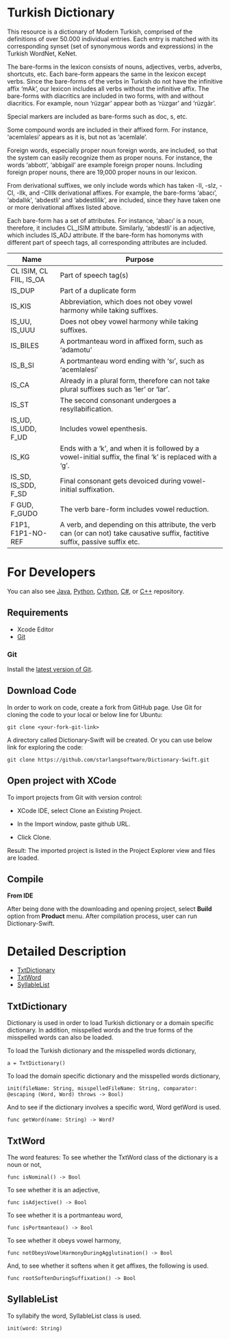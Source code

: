 Turkish Dictionary
============

This resource is a dictionary of Modern Turkish, comprised of the definitions of over 50.000 individual entries. Each entry is matched with its corresponding synset (set of synonymous words and expressions) in the Turkish WordNet, KeNet.

The bare-forms in the lexicon consists of nouns, adjectives, verbs, adverbs, shortcuts, etc. Each bare-form appears the same in the lexicon except verbs. Since the bare-forms of the verbs in Turkish do not have the infinitive affix ‘mAk’, our lexicon includes all verbs without the infinitive affix. The bare-forms with diacritics are included in two forms, with and without diacritics. For example, noun ‘rüzgar’ appear both as ‘rüzgar’ and ‘rüzgâr’.

Special markers are included as bare-forms such as doc, s, etc.

Some compound words are included in their affixed form. For instance, ‘acemlalesi’ appears as it is, but not as ‘acemlale’.

Foreign words, especially proper noun foreign words, are included, so that the system can easily recognize them as proper nouns. For instance, the words ‘abbott’, ‘abbigail’ are example foreign proper nouns. Including foreign proper nouns, there are 19,000 proper nouns in our lexicon.

From derivational suffixes, we only include words which has taken -lI, -sIz, -CI, -lIk, and -CIlIk derivational affixes. For example, the bare-forms ‘abacı’, ‘abdallık’, ‘abdestli’ and ‘abdestlilik’, are included, since they have taken one or more derivational affixes listed above.

Each bare-form has a set of attributes. For instance, ‘abacı’ is a noun, therefore, it includes CL_ISIM attribute. Similarly, ‘abdestli’ is an adjective, which includes IS_ADJ attribute. If the bare-form has homonyms with different part of speech tags, all corresponding attributes are included.

|Name|Purpose|
|---|---|
|CL ISIM, CL FIIL, IS_OA|Part of speech tag(s)|
|IS_DUP|Part of a duplicate form|
|IS_KIS|Abbreviation, which does not obey vowel harmony while taking suffixes.|
|IS_UU, IS_UUU|Does not obey vowel harmony while taking suffixes.|
|IS_BILES|A portmanteau word in affixed form, such as ‘adamotu’|
|IS_B_SI|A portmanteau word ending with ‘sı’, such as ‘acemlalesi’|
|IS_CA|Already in a plural form, therefore can not take plural suffixes such as ‘ler’ or ‘lar’.|
|IS_ST|The second consonant undergoes a resyllabification.|
|IS_UD, IS_UDD, F_UD|Includes vowel epenthesis.|
|IS_KG|Ends with a ‘k’, and when it is followed by a vowel-initial suffix, the final ‘k’ is replaced with a ‘g’.|
|IS_SD, IS_SDD, F_SD|Final consonant gets devoiced during vowel-initial suffixation.|
|F GUD, F_GUDO|The verb bare-form includes vowel reduction.|
|F1P1, F1P1-NO-REF|A verb, and depending on this attribute, the verb can (or can not) take causative suffix, factitive suffix, passive suffix etc.|

For Developers
============
You can also see [Java](https://github.com/starlangsoftware/Dictionary), [Python](https://github.com/starlangsoftware/Dictionary-Py), [Cython](https://github.com/starlangsoftware/Dictionary-Cy), [C#](https://github.com/starlangsoftware/Dictionary-CS), or [C++](https://github.com/starlangsoftware/Dictionary-CPP) repository.

## Requirements

* Xcode Editor
* [Git](#git)

### Git

Install the [latest version of Git](https://git-scm.com/book/en/v2/Getting-Started-Installing-Git).

## Download Code

In order to work on code, create a fork from GitHub page. 
Use Git for cloning the code to your local or below line for Ubuntu:

	git clone <your-fork-git-link>

A directory called Dictionary-Swift will be created. Or you can use below link for exploring the code:

	git clone https://github.com/starlangsoftware/Dictionary-Swift.git

## Open project with XCode

To import projects from Git with version control:

* XCode IDE, select Clone an Existing Project.

* In the Import window, paste github URL.

* Click Clone.

Result: The imported project is listed in the Project Explorer view and files are loaded.


## Compile

**From IDE**

After being done with the downloading and opening project, select **Build** option from **Product** menu. After compilation process, user can run Dictionary-Swift.

Detailed Description
============

+ [TxtDictionary](#txtdictionary)
+ [TxtWord](#txtword)
+ [SyllableList](#syllablelist)

## TxtDictionary

Dictionary is used in order to load Turkish dictionary or a domain specific dictionary. In addition, misspelled words and the true forms of the misspelled words can also be loaded. 

To load the Turkish dictionary and the misspelled words dictionary,

	a = TxtDictionary()
	
To load the domain specific dictionary and the misspelled words dictionary,

	init(fileName: String, misspelledFileName: String, comparator: @escaping (Word, Word) throws -> Bool)

And to see if the dictionary involves a specific word, Word getWord is used.

	func getWord(name: String) -> Word?

## TxtWord

The word features:
To see whether the TxtWord class of the dictionary is a noun or not,

	func isNominal() -> Bool

To see whether it is an adjective,

	func isAdjective() -> Bool

To see whether it is a portmanteau word,

	func isPortmanteau() -> Bool

To see whether it obeys vowel harmony,

	func notObeysVowelHarmonyDuringAgglutination() -> Bool

And, to see whether it softens when it get affixes, the following is used.

	func rootSoftenDuringSuffixation() -> Bool

## SyllableList

To syllabify the word, SyllableList class is used.

	init(word: String)
